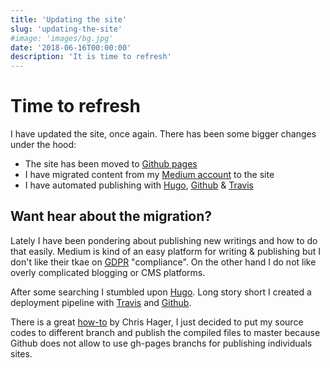 ```yaml
---
title: 'Updating the site'
slug: 'updating-the-site'
#image: 'images/bg.jpg'
date: '2018-06-16T00:00:00'
description: 'It is time to refresh'
---
```


# Time to refresh

I have updated the site, once again. There has been some bigger changes under
the hood:

  * The site has been moved to [Github pages](https://pages.github.com/)
  * I have migrated content from my [Medium account](https://medium.com/@varjoinen)
    to the site
  * I have automated publishing with [Hugo](https://gohugo.io/),
    [Github](https://github.com/) & [Travis](https://travis-ci.org/)

## Want hear about the migration?

Lately I have been pondering about publishing new writings and how to do that
easily. Medium is kind of an easy platform for writing & publishing but I don't
like their tkae on [GDPR](https://www.eugdpr.org/) "compliance". On the other
hand I do not like overly complicated blogging or CMS platforms.

After some searching I stumbled upon [Hugo](https://gohugo.io/). Long story
short I created a deployment pipeline with [Travis](https://travis-ci.org/)
and [Github](https://github.com/).

There is a great [how-to](https://www.metachris.com/2017/04/continuous-deployment-hugo---travis-ci--github-pages/)
by Chris Hager, I just decided to put my source codes to different branch and
publish the compiled files to master because Github does not allow to use
gh-pages branchs for publishing individuals sites.